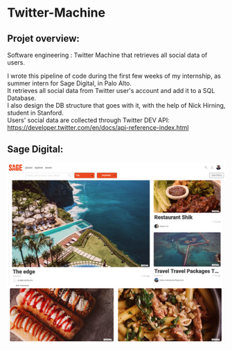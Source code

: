# Twitter-Machine
## Projet overview:
Software engineering : Twitter Machine that retrieves all social data of users.

I wrote this pipeline of code during the first few weeks of my internship, as summer intern for Sage Digital, in Palo Alto. <br/>
It retrieves all social data from Twitter user's account and add it to a SQL Database. <br/>
I also design the DB structure that goes with it, with the help of Nick Hirning, student in Stanford. <br/>
Users' social data are collected through Twitter DEV API: https://developer.twitter.com/en/docs/api-reference-index.html

## Sage Digital:

![Image Sage](https://github.com/wlambert01/Twitter-Machine/blob/master/Sage.png)
![Image Sage](https://github.com/wlambert01/Twitter-Machine/blob/master/Sage4.png)

